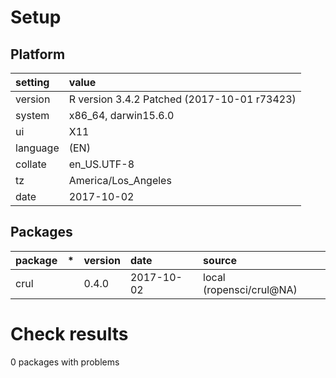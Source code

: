 # Setup

## Platform

|setting  |value                                       |
|:--------|:-------------------------------------------|
|version  |R version 3.4.2 Patched (2017-10-01 r73423) |
|system   |x86_64, darwin15.6.0                        |
|ui       |X11                                         |
|language |(EN)                                        |
|collate  |en_US.UTF-8                                 |
|tz       |America/Los_Angeles                         |
|date     |2017-10-02                                  |

## Packages

|package |*  |version |date       |source                   |
|:-------|:--|:-------|:----------|:------------------------|
|crul    |   |0.4.0   |2017-10-02 |local (ropensci/crul@NA) |

# Check results

0 packages with problems




